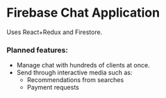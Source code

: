 # Firebase Chat Application

Uses React+Redux and Firestore.

### Planned features:
+ Manage chat with hundreds of clients at once.
+ Send through interactive media such as:
  * Recommendations from searches
  * Payment requests